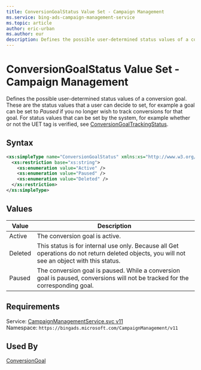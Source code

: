 ```yaml
---
title: ConversionGoalStatus Value Set - Campaign Management
ms.service: bing-ads-campaign-management-service
ms.topic: article
author: eric-urban
ms.author: eur
description: Defines the possible user-determined status values of a conversion goal.
---
```

# ConversionGoalStatus Value Set - Campaign Management
Defines the possible user-determined status values of a conversion goal. These are the status values that a user can decide to set, for example a goal can be set to *Paused* if you no longer wish to track conversions for that goal. For status values that can be set by the system, for example whether or not the UET tag is verified, see [ConversionGoalTrackingStatus](../campaign-management-service/conversiongoaltrackingstatus.md).   

## Syntax
```xml
<xs:simpleType name="ConversionGoalStatus" xmlns:xs="http://www.w3.org/2001/XMLSchema">
  <xs:restriction base="xs:string">
    <xs:enumeration value="Active" />
    <xs:enumeration value="Paused" />
    <xs:enumeration value="Deleted" />
  </xs:restriction>
</xs:simpleType>
```

## <a name="values"></a>Values

|Value|Description|
|-----------|---------------|
|<a name="active"></a>Active|The conversion goal is active.|
|<a name="deleted"></a>Deleted|This status is for internal use only. Because all Get operations do not return deleted objects, you will not see an object with this status.|
|<a name="paused"></a>Paused|The conversion goal is paused. While a conversion goal is paused, conversions will not be tracked for the corresponding goal.|

## Requirements
Service: [CampaignManagementService.svc v11](https://campaign.api.bingads.microsoft.com/Api/Advertiser/CampaignManagement/v11/CampaignManagementService.svc)  
Namespace: ```https://bingads.microsoft.com/CampaignManagement/v11```  

## Used By
[ConversionGoal](conversiongoal.md)  
